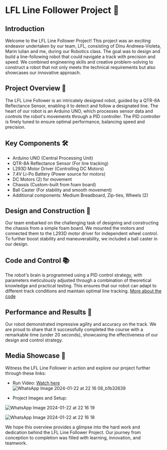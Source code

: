 # LFL Line Follower Project 🚗

## Introduction

Welcome to the LFL Line Follower Project! This project was an exciting endeavor undertaken by our team, LFL, consisting of Dinu Andreea-Violeta, Marin Iulian and me, during our Robotics class. The goal was to design and build a line-following robot that could navigate a track with precision and speed. We combined engineering skills and creative problem-solving to construct a robot that not only meets the technical requirements but also showcases our innovative approach.

## Project Overview 🌟

The LFL Line Follower is an intricately designed robot, guided by a QTR-8A Reflectance Sensor, enabling it to detect and follow a designated line. The heart of our robot is an Arduino UNO, which processes sensor data and controls the robot's movements through a PID controller. The PID controller is finely tuned to ensure optimal performance, balancing speed and precision.

## Key Components 🛠️

- Arduino UNO (Central Processing Unit)
- QTR-8A Reflectance Sensor (For line tracking)
- L293D Motor Driver (Controlling DC Motors)
- 7.4V Li-Po Battery (Power source for motors)
- DC Motors (2) for movement
- Chassis (Custom-built from foam board)
- Ball Caster (For stability and smooth movement)
- Additional components: Medium Breadboard, Zip-ties, Wheels (2)

## Design and Construction 🌈

Our team embarked on the challenging task of designing and constructing the chassis from a simple foam board. We mounted the motors and connected them to the L293D motor driver for independent wheel control. To further boost stability and maneuverability, we included a ball caster in our design. 

## Code and Control 📚

The robot's brain is programmed using a PID control strategy, with parameters meticulously adjusted through a combination of theoretical knowledge and practical testing. This ensures that our robot can adapt to different track conditions and maintain optimal line tracking.
 [More about the code](https://youtu.be/link)

## Performance and Results 🏅

Our robot demonstrated impressive agility and accuracy on the track. We are proud to share that it successfully completed the course with a remarkable time (under 20 seconds), showcasing the effectiveness of our design and control strategy.

## Media Showcase 🎥

Witness the LFL Line Follower in action and explore our project further through these links:
- Run Video: [Watch here](https://youtube.com/shorts/r5TfDh-J7nc?si=Gt-Mq6-U9dJmX2pO)
  ![WhatsApp Image 2024-01-22 at 22 16 08_b1b32639](https://github.com/uantoniaa/LineFollower/assets/93488180/20da1aff-db95-41ea-a599-ef77eb0435e2)

- Project Images and Setup:
  
![WhatsApp Image 2024-01-22 at 22 16 19](https://github.com/andreeadv/Line-follower/assets/91892810/fbda18b3-0417-4f35-90ac-0a7e175c9687)


![WhatsApp Image 2024-01-22 at 22 16 18](https://github.com/andreeadv/Line-follower/assets/91892810/0be2ff84-c5b4-47f1-84af-959fb574fdc9)

  
We hope this overview provides a glimpse into the hard work and dedication behind the LFL Line Follower Project. Our journey from conception to completion was filled with learning, innovation, and teamwork.

